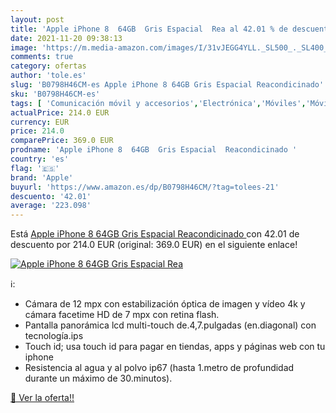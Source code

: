 ```yaml
---
layout: post
title: 'Apple iPhone 8  64GB  Gris Espacial  Rea al 42.01 % de descuento'
date: 2021-11-20 09:38:13
image: 'https://m.media-amazon.com/images/I/31vJEGG4YLL._SL500_._SL400_.jpg'
comments: true
category: ofertas
author: 'tole.es'
slug: 'B0798H46CM-es Apple iPhone 8 64GB Gris Espacial Reacondicinado'
sku: 'B0798H46CM-es'
tags: [ 'Comunicación móvil y accesorios','Electrónica','Móviles','Móviles y smartphones libres','apple','iphone', ]
actualPrice: 214.0 EUR
currency: EUR
price: 214.0
comparePrice: 369.0 EUR
prodname: 'Apple iPhone 8  64GB  Gris Espacial  Reacondicinado '
country: 'es'
flag: '🇪🇸'
brand: 'Apple'
buyurl: 'https://www.amazon.es/dp/B0798H46CM/?tag=tolees-21'
descuento: '42.01'
average: '223.098'
---
```


Está [Apple iPhone 8  64GB  Gris Espacial  Reacondicinado ](https://www.amazon.es/dp/B0798H46CM/?tag=tolees-21) con 42.01 de descuento por 214.0 EUR (original: 369.0 EUR) en el siguiente enlace!

[![Apple iPhone 8  64GB  Gris Espacial  Rea](https://m.media-amazon.com/images/I/31vJEGG4YLL._SL500_._SL400_.jpg)](https://www.amazon.es/dp/B0798H46CM/?tag=tolees-21)

ℹ️:

- Cámara de 12 mpx con estabilización óptica de imagen y vídeo 4k y cámara facetime HD de 7 mpx con retina flash.
- Pantalla panorámica lcd multi-touch de.4,7.pulgadas (en.diagonal) con tecnología.ips
- Touch id; usa touch id para pagar en tiendas, apps y páginas web con tu iphone
- Resistencia al agua y al polvo ip67 (hasta 1.metro de profundidad durante un máximo de 30.minutos).

[🛒 Ver la oferta!!](https://www.amazon.es/dp/B0798H46CM/?tag=tolees-21)
